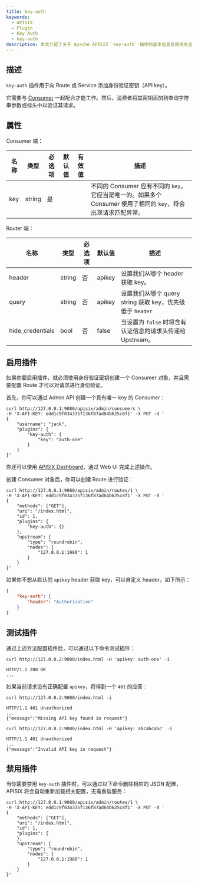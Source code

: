 ```yaml
---
title: key-auth
keywords:
  - APISIX
  - Plugin
  - Key Auth
  - key-auth
description: 本文介绍了关于 Apache APISIX `key-auth` 插件的基本信息及使用方法。
---
```


<!--
#
# Licensed to the Apache Software Foundation (ASF) under one or more
# contributor license agreements.  See the NOTICE file distributed with
# this work for additional information regarding copyright ownership.
# The ASF licenses this file to You under the Apache License, Version 2.0
# (the "License"); you may not use this file except in compliance with
# the License.  You may obtain a copy of the License at
#
#     http://www.apache.org/licenses/LICENSE-2.0
#
# Unless required by applicable law or agreed to in writing, software
# distributed under the License is distributed on an "AS IS" BASIS,
# WITHOUT WARRANTIES OR CONDITIONS OF ANY KIND, either express or implied.
# See the License for the specific language governing permissions and
# limitations under the License.
#
-->

## 描述

`key-auth` 插件用于向 Route 或 Service 添加身份验证密钥（API key）。

它需要与 [Consumer](../architecture-design/consumer.md) 一起配合才能工作。然后，消费者将其密钥添加到查询字符串参数或标头中以验证其请求。

## 属性

Consumer 端：

| 名称 | 类型   | 必选项 | 默认值 | 有效值 | 描述                                                                                                          |
| ---- | ------ | ------ | ------ | ------ | ------------------------------------------------------------------------------------------------------------- |
| key  | string | 是     |        |        | 不同的 Consumer 应有不同的 `key`，它应当是唯一的。如果多个 Consumer 使用了相同的 `key`，将会出现请求匹配异常。 |

Router 端：

| 名称              | 类型   | 必选项 | 默认值 | 描述                                                                                                          |
| ----------------- | ------ | ----- | ------ |------------------------------------------------------------------------------------------------------------- |
| header            | string | 否    | apikey | 设置我们从哪个 header 获取 key。 |
| query             | string | 否    | apikey | 设置我们从哪个 query string 获取 key，优先级低于 `header` |
| hide_credentials  | bool   | 否    | false  | 当设置为 `false` 时将含有认证信息的请求头传递给 Upstream。 |

## 启用插件

如果你要启用插件，就必须使用身份验证密钥创建一个 Consumer 对象，并且需要配置 Route 才可以对请求进行身份验证。

首先，你可以通过 Admin API 创建一个具有唯一 key 的 Consumer：

```shell
curl http://127.0.0.1:9080/apisix/admin/consumers \
-H 'X-API-KEY: edd1c9f034335f136f87ad84b625c8f1' -X PUT -d '
{
    "username": "jack",
    "plugins": {
        "key-auth": {
            "key": "auth-one"
        }
    }
}'
```

你还可以使用 [APISIX Dashboard](https://github.com/apache/apisix-dashboard)，通过 Web UI 完成上述操作。

<!--

首先创建一个 Consumer：

![create a consumer](https://raw.githubusercontent.com/apache/apisix/master/docs/assets/images/plugin/key-auth-1.png)

然后在 Consumer 页面中添加 `key-auth` 插件：

![enable key-auth plugin](https://raw.githubusercontent.com/apache/apisix/master/docs/assets/images/plugin/key-auth-2.png)

-->

创建 Consumer 对象后，你可以创建 Route 进行验证：

```shell
curl http://127.0.0.1:9080/apisix/admin/routes/1 \
-H 'X-API-KEY: edd1c9f034335f136f87ad84b625c8f1' -X PUT -d '
{
    "methods": ["GET"],
    "uri": "/index.html",
    "id": 1,
    "plugins": {
        "key-auth": {}
    },
    "upstream": {
        "type": "roundrobin",
        "nodes": {
            "127.0.0.1:1980": 1
        }
    }
}'
```

如果你不想从默认的 `apikey` header 获取 key，可以自定义 header，如下所示：

```json
{
    "key-auth": {
        "header": "Authorization"
    }
}
```

## 测试插件

通过上述方法配置插件后，可以通过以下命令测试插件：

```shell
curl http://127.0.0.2:9080/index.html -H 'apikey: auth-one' -i
```

```
HTTP/1.1 200 OK
...
```

如果当前请求没有正确配置 `apikey`，将得到一个 `401` 的应答：

```shell
curl http://127.0.0.2:9080/index.html -i
```

```shell
HTTP/1.1 401 Unauthorized
...
{"message":"Missing API key found in request"}
```

```shell
curl http://127.0.0.2:9080/index.html -H 'apikey: abcabcabc' -i
```

```shell
HTTP/1.1 401 Unauthorized
...
{"message":"Invalid API key in request"}
```

## 禁用插件

当你需要禁用 `key-auth` 插件时，可以通过以下命令删除相应的 JSON 配置，APISIX 将会自动重新加载相关配置，无需重启服务：

```shell
curl http://127.0.0.1:9080/apisix/admin/routes/1 \
-H 'X-API-KEY: edd1c9f034335f136f87ad84b625c8f1' -X PUT -d '
{
    "methods": ["GET"],
    "uri": "/index.html",
    "id": 1,
    "plugins": {
    },
    "upstream": {
        "type": "roundrobin",
        "nodes": {
            "127.0.0.1:1980": 1
        }
    }
}'
```
